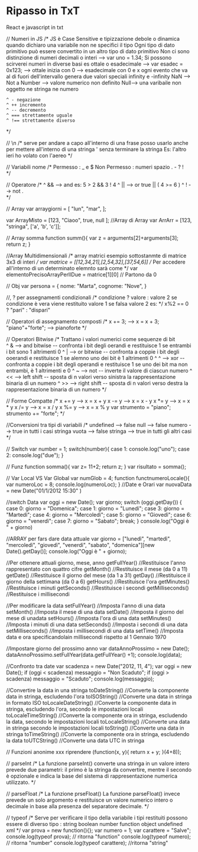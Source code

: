 # Ripasso in TxT 
React e javascript in txt

// Numeri in JS
/*  JS è Case Sensitive e tipizzazione debole o dinamica  quando dichiaro una variabile  non ne specifici il tipo
    Ogni tipo di dato primitivo può essere convertito in un altro tipo di dato primitivo 
    Non ci sono distinzione di numeri decimali o interi --> var uno = 1.34;
    Si possono scirverei numeri in diverse basi es ottale o esadecimale --> var esadec = 0x123;
    --> ottale inizia con 0
    --> esadecimale con 0 e x 
    ogni evento che va al di fuori dell'intervallo genera due valori speciali 
    infinity e -infinity 
    NaN --> Not a Number --> valore numerico non definito 
    Null--> una varibaile non oggetto ne stringa ne numero  
    
    ^ - negazione 
    ^ ++ incremento
    ^ -- decremento
    ^ === strettamente uguale 
    ^ !== strettamente diverso 
*/  

// \n
/*  serve per andare a capo all'interno di una frase 
    posso  usarlo anche per mettere all'interno di una stringa ' senza terminare la stringa
    Es:  l\'altro ieri ho volato con l\'aereo 
*/

// Variabili nome 
/*
    Permesso : _ e $ 
    Non Permesso : numeri spazio . - ? !  
*/

// Operatore
/*
    ^ && --> and
        es: 5 > 2 && 3 ! 4 
    ^ || --> or
        true || ( 4 >= 6 )
    ^ !  --> not 
.        
*/

// Array
var arraygiorni = [
    "lun",
    "mar",
];

var ArrayMisto = [123, "Ciaoo", true, null ];
//Array di Array
var ArrArr = [123, "stringa", ['a', 'b', 'c']];

// Array somma
function summ(){
    var z = arguments[2]+arguments[3];
    return z;
}

//Array Multidimensionali
/* array matrici esempio sottostanmte di matrice 3x3 di interi */
var matrice = [[12,34,21],[2,54,32],[37,54,6]]
/* Per accedere all'interno di un determinato elemnto sarà come */
var elementoPrecisoArrayPerIlDue = matrice[1][0] // Partono da 0

// Obj 
var persona = {
    nome: "Marta",
    cognome: "Nove",
}

//, ? per assegnamenti condizionali 
/*  condizione ? valore : valore 2 
    se condizione è vera viene restituito valore 1 se falsa valore 2
    es: */ 
    x%2 == 0 ? "pari" : "dispari" 


// Operatori  di assegnamento composti
/*
    x += 3; --> x = x + 3;
    "piano"+"forte"; --> pianoforte
*/

// Operatori Bitwise
/* Trattano i valori numerici come sequenze di bit  
  ^ & --> and bitwise -- confronta i bit degli oerandi e restituisce 1 se entrambi i bit sono 1 altrimenti 0
  ^ | -->  or bitwise -- confronta a coppie i bit degli ooerandi e restituisce 1 se alemno uno dei bit è 1 altrimenti 0
  ^ ^ --> xor -- confronta a coppie i bit degli operandi e restituisce 1 se uno dei bit ma non entrambi, è 1 altrimenti e 0 
  ^ ~ --> not -- inverte il valore di ciascun numero
  ^ << --> left shift -- sposta di n valori verso sinistra la rappresentazione binaria di un numero 
  ^ >> --> right shift -- sposta di n valori verso destra la rappresentazione binaria di un numero 
*/

// Forme Compatte
/* x += y --> x = x + y 
   x -= y --> x = x - y
   x *= y --> x = x * y
   x /= y --> x = x / y
   x %= y --> x = x % y
   var strumento = "piano";
   strumento += "forte";
*/

//Conversioni tra tipi di variabili 
/*
    undefined --> false
    null --> false 
    numero --> true in tutti i casi 
    stringa vuota --> false 
    stringa -->    true in tutti gli altri casi  
*/

// Switch
var number = 1;
switch(number){
    case 1:
        console.log("uno");
    case 2:
        console.log("due");
}

// Funz
function somma(){
    var z= 11+2;
    return z;
}
var risultato = somma();

// Var Local VS Var Global
var numGlob = 4;
function functnumeroLocale(){
    var numeroLoc = 8;
    console.log(numeroLoc);
}
//Date e Orari 
var nuovaData = new Date("01/1/2012 15:30" )

//switch Data
var oggi = new Date();
var giorno;
switch (oggi.getDay()) {
    case 0:
        giorno = "Domenica";
    case 1:
        giorno = "Lunedi";
    case 3:
        giorno = "Martedì";
    case 4:
        giorno = "Mercoledì";
    case 5:
        giorno = "Giovedì";
    case 6:
        giorno = "venerdì";
    case 7:
        giorno = "Sabato";
    break;
}
console.log("Oggi è " + giorno)

//ARRAY per fars dare data attuale 
var giorno = ["lunedì", "martedì", "mercoledì", "giovedì", "venerdì", "sabato", "domenica"][new Date().getDay()];
console.log("Oggi è " + giorno);

//Per ottenere attuali giorno, mese, anno
getFullYear()	//Restituisce l'anno rappresentato con quattro cifre
getMonth()	//Restituisce il mese (da 0 a 11)
getDate()	//Restituisce il giorno del mese (da 1 a 31)
getDay()	//Restituisce il giorno della settimana (da 0 a 6)
getHours()	//Restituisce l'ora
getMinutes()	//Restituisce i minuti
getSeconds()	//Restituisce i secondi
getMilliseconds()	//Restituisce i millisecondi

//Per modificare la data 
setFullYear() //Imposta l'anno di una data
setMonth()	//Imposta il mese di una data
setDate()	//Imposta il giorno del mese di unadata
setHours()	//Imposta l'ora di una data
setMinutes()	//Imposta i minuti di una data
setSeconds()	//Imposta i secondi di una data
setMilliseconds()	//Imposta i millisecondi di una data
setTime()	//Imposta data e ora specificandolain millisecondi rispetto al 1 Gennaio 1970

//Impostare giorno del prossimo anno
var dataAnnoProssimo = new Date();
dataAnnoProssimo.setFullYear(data.getFullYear() +1); 
console.log(data);

//Confronto tra date
var scadenza = new Date("2012, 11, 4");
var oggi = new Date();
if (oggi < scadenza) messaggio = "Non Scaduto";
if (oggi > scadenza) messaggio = "Scaduto";
console.log(messaggio);

//Convertire la data in una stringa
toDateString()	//Converte la componente data in stringa, escludendo l'ora
toISOString()	//Converte una data in stringa in formato ISO
toLocaleDateString()	//Converte la componente data in stringa, escludendo l'ora, secondo le impostazioni locali
toLocaleTimeString()	//Converte la componente ora in stringa, escludendo la data, secondo le impostazioni locali
toLocaleString()	//Converte una data in stringa secondo le impostazioni locali
toString()	//Converte una data in stringa
toTimeString()	//Converte la componente ora in stringa, escludendo la data
toUTCString()	//Converte una data UTC in stringa

// Funzioni anonime xxx riprendere
(function(x, y){
    return x + y;
}(4+8));

// parseInt 
/* La funzione parseInt() converte una stringa in un valore intero 
   prevede due parametri: il primo è la stringa da convertire, mentre il secondo 
   è opzionale e indica la base del sistema di rappresentazione numerica utilizzato.
 */

// parseFloat 
/* La funzione prseFloat() 
   La funzione parseFloat() invece prevede un solo argomento e restituisce un valore numerico
   intero o decimale in base alla presenza del separatore decimale.
*/

// typeof 
/* Serve per verificare il tipo della variabile 
  i tipi restituiti possono essere di diverso tipo : 
     string boolean number function object undefined xml
 */
var prova = new function(){};
var numero = 1;
var carattere = "Salve";
console.log(typeof prova); // ritorna "function"
console.log(typeof numero); // ritorna "number"
console.log(typeof carattere); //ritorna "string"







